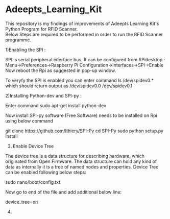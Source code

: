 # Adeepts_Learning_Kit
This repository is my findings of improvements of Adeepts Learning Kit's Python Program for RFID Scanner.  
Below Steps are required to be performed in order to run the RFID Scanner programme.    

1)Enabling the SPI : 

SPI is serial peripheral interface bus. It can be configured from RPidesktop : 
Menu->Preferences->Raspberry Pi Configuration->Interfaces->SPI->Enable 
Now reboot the Rpi as suggested in pop-up window.

To veryfy the SPI is enabled you can enter command ls /dev/spidev0.* which should return output as /dev/spidev0.0  /dev/spidev0.1

2)Installing Python-dev and SPI-py :

Enter command sudo apt-get install python-dev

Now install SPI-py software (Free Software) needs to be installed on Rpi using below command

git  clone https://github.com/lthiery/SPI-Py
cd SPI-Py
sudo python setup.py install

3) Enable Device Tree

The device tree is a data structure for describing hardware, which originated from Open Firmware. The data structure can hold any kind of data as internally it is a tree of named nodes and properties.
Device Tree can be enabled following below steps:

sudo nano/boot/config.txt

Now go to end of the file and add additional below line:

device_tree=on

4) 




